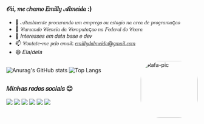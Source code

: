 ### 𝒪𝑖𝑖, 𝑚𝑒 𝑐ℎ𝑎𝑚𝑜 𝐸𝑚𝑖𝑙𝑙𝑦 𝒜𝑙𝑚𝑒𝑖𝑑𝑎 :)

- 🔭 𝒜𝑡𝑢𝑎𝑙𝑚𝑒𝑛𝑡𝑒 𝑝𝑟𝑜𝑐𝑢𝑟𝑎𝑛𝑑𝑜 𝑢𝑚 𝑒𝑚𝑝𝑟𝑒𝑔𝑜 𝑜𝑢 𝑒𝑠𝑡𝑎𝑔𝑖𝑜 𝑛𝑎 𝑎𝑟𝑒𝑎 𝑑𝑒 𝑝𝑟𝑜𝑔𝑟𝑎𝑚𝑎ç𝑎𝑜
- 🌱 𝒞𝑢𝑟𝑠𝑎𝑛𝑑𝑜 𝒞𝑖𝑒𝑛𝑐𝑖𝑎 𝑑𝑎 𝒞𝑜𝑚𝑝𝑢𝑡𝑎ç𝑎𝑜 𝑛𝑎 𝐹𝑒𝑑𝑒𝑟𝑎𝑙 𝑑𝑜 𝒞𝑒𝑎𝑟𝑎
- 💬 𝐼𝑛𝑡𝑒𝑟𝑒𝑠𝑠𝑒𝑠 𝑒𝑚 𝑑𝑎𝑡𝑎 𝑏𝑎𝑠𝑒 𝑒 𝑑𝑒𝑣
- 📫 𝒞𝑜𝑛𝑡𝑎𝑡𝑒-𝑚𝑒 𝑝𝑒𝑙𝑜 𝑒𝑚𝑎𝑖𝑙: 𝑒𝑚𝑖𝑙𝑙𝑦𝑑𝑎𝑙𝑚𝑒𝑖𝑑𝑎@𝑔𝑚𝑎𝑖𝑙.𝑐𝑜𝑚
- 😄 𝐸𝑙𝑎/𝑑𝑒𝑙𝑎

<img align="right" alt="Rafa-pic" height="150" style="border-radius:50px;" src="https://user-images.githubusercontent.com/47991400/228646628-56b6d968-fc67-4318-923c-f41d4fb4a85b.gif">

##

![Anurag's GitHub stats](https://github-readme-stats.vercel.app/api?username=emillydalmeida&show_icons=true&theme=omni)
![Top Langs](https://github-readme-stats.vercel.app/api/top-langs/?username=emillydalmeida&layout=compact&theme=omni)

##

### 𝑀𝑖𝑛ℎ𝑎𝑠 𝑟𝑒𝑑𝑒𝑠 𝑠𝑜𝑐𝑖𝑎𝑖𝑠 😊

  <a href="https://www.youtube.com/channel/UCfcW44WYsRsGeKWHnqgEriQ" target="_blank"><img src="https://img.shields.io/badge/YouTube-FF0000?style=for-the-badge&logo=youtube&logoColor=white" target="_blank"></a>
  <a href="https://instagram.com/emillydalmeida" target="_blank"><img src="https://img.shields.io/badge/-Instagram-%23E4405F?style=for-the-badge&logo=instagram&logoColor=white" target="_blank"></a>
 	<a href="https://www.twitch.tv/emyefanny" target="_blank"><img src="https://img.shields.io/badge/Twitch-9146FF?style=for-the-badge&logo=twitch&logoColor=white" target="_blank"></a>
  <a href = "mailto:emillydalmeida@gmail.com"><img src="https://img.shields.io/badge/-Gmail-%23333?style=for-the-badge&logo=gmail&logoColor=white" target="_blank"></a>
  <a href="https://www.linkedin.com" target="_blank"><img src="https://img.shields.io/badge/-LinkedIn-%230077B5?style=for-the-badge&logo=linkedin&logoColor=white" target="_blank"></a> 
  <a href="https://steamcommunity.com/id/babyemy" target="_blank"><img src="https://img.shields.io/badge/Steam-000000?style=for-the-badge&logo=steam&logoColor=white" target="_blank"></a>


